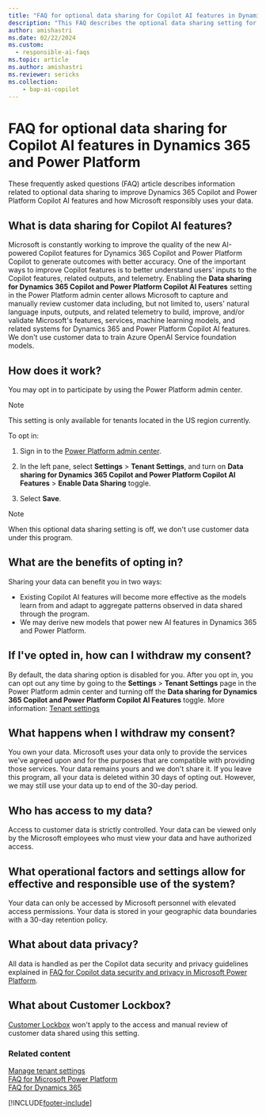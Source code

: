 ```yaml
---
title: "FAQ for optional data sharing for Copilot AI features in Dynamics 365 and Power Platform"
description: "This FAQ describes the optional data sharing setting for Copilot AI features in Dynamics 365 and Power Platform and how Microsoft responsibly uses your data."
author: amishastri 
ms.date: 02/22/2024
ms.custom: 
  - responsible-ai-faqs
ms.topic: article
ms.author: amishastri
ms.reviewer: sericks
ms.collection: 
    - bap-ai-copilot
---
```


# FAQ for optional data sharing for Copilot AI features in Dynamics 365 and Power Platform

These frequently asked questions (FAQ) article describes information related to optional data sharing to improve Dynamics 365 Copilot and Power Platform Copilot AI features and how Microsoft responsibly uses your data.

## What is data sharing for Copilot AI features?

Microsoft is constantly working to improve the quality of the new AI-powered Copilot features for Dynamics 365 Copilot and Power Platform Copilot to generate outcomes with better accuracy. One of the important ways to improve Copilot features is to better understand users' inputs to the Copilot features, related outputs, and telemetry. Enabling the **Data sharing for Dynamics 365 Copilot and Power Platform Copilot AI Features** setting in the Power Platform admin center allows Microsoft to capture and manually review customer data including, but not limited to, users' natural language inputs, outputs, and related telemetry to build, improve, and/or validate Microsoft's features, services, machine learning models, and related systems for Dynamics 365 and Power Platform Copilot AI features. We don't use customer data to train Azure OpenAI Service foundation models.

## How does it work?

You may opt in to participate by using the Power Platform admin center. 

>[!NOTE]
> This setting is only available for tenants located in the US region currently. 

To opt in: 

1. Sign in to the [Power Platform admin center](https://admin.powerplatform.microsoft.com/). 

1. In the left pane, select **Settings** > **Tenant Settings**, and turn on **Data sharing for Dynamics 365 Copilot and Power Platform Copilot AI Features** > **Enable Data Sharing** toggle. 

1. Select **Save**.

> [!NOTE]
> When this optional data sharing setting is off, we don't use customer data under this program. 

## What are the benefits of opting in?

Sharing your data can benefit you in two ways:

- Existing Copilot AI features will become more effective as the models learn from and adapt to aggregate patterns observed in data shared through the program.
- We may derive new models that power new AI features in Dynamics 365 and Power Platform.

## If I've opted in, how can I withdraw my consent?

By default, the data sharing option is disabled for you. After you opt in, you can opt out any time by going to the **Settings** > **Tenant Settings** page in the Power Platform admin center and turning off the **Data sharing for Dynamics 365 Copilot and Power Platform Copilot AI Features** toggle. More information: [Tenant settings](admin/tenant-settings.md)

## What happens when I withdraw my consent?

You own your data. Microsoft uses your data only to provide the services we've agreed upon and for the purposes that are compatible with providing those services. Your data remains yours and we don't share it. If you leave this program, all your data is deleted within 30 days of opting out. However, we may still use your data up to end of the 30-day period.

## Who has access to my data?

Access to customer data is strictly controlled. Your data can be viewed only by the Microsoft employees who must view your data and have authorized access.  

## What operational factors and settings allow for effective and responsible use of the system?

Your data can only be accessed by Microsoft personnel with elevated access permissions. Your data is stored in your geographic data boundaries with a 30-day retention policy.

## What about data privacy?

All data is handled as per the Copilot data security and privacy guidelines explained in [FAQ for Copilot data security and privacy in Microsoft Power Platform](faqs-copilot-data-security-privacy.md).

## What about Customer Lockbox?

[Customer Lockbox](admin/about-lockbox.md) won't apply to the access and manual review of customer data shared using this setting.

### Related content

[Manage tenant settings](/power-platform/admin/tenant-settings)<br/>
[FAQ for Microsoft Power Platform](responsible-ai-overview.md)<br/>
[FAQ for Dynamics 365](/dynamics365/transparency-note-overview)

[!INCLUDE[footer-include](includes/footer-banner.md)]
